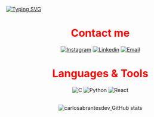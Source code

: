 [![Typing SVG](https://readme-typing-svg.herokuapp.com/?color=E6E6FA&size=40&center=true&vCenter=true&width=1000&lines=Working+hard+;I'm+an+I.T.+Student)](https://git.io/typing-svg)

<div align="center">

<h1><font color="red">Contact me</font></h1>

[![Instagram](https://img.shields.io/badge/Instagram-E6E6FA?style=for-the-badge&logo=instagram&logoColor=black)](https://www.instagram.com/carlosabrantes_/)
[![Linkedin](https://img.shields.io/badge/LinkedIn-E6E6FA?style=for-the-badge&logo=linkedin&logoColor=black)](https://www.linkedin.com/in/carlos-henrique-duarte-abrantes-1b726626a/)
[![Email](https://img.shields.io/badge/Gmail-E6E6FA?style=for-the-badge&logo=gmail&logoColor=black)](mailto:carlosduartee128@gmail.com)

<div align="center">
  
<h1><font color="red">Languages & Tools</font></h1>

<img alt="C" src="https://img.shields.io/badge/C-E6E6FA?style=for-the-badge&logo=c&logoColor=black"/>
<img alt="Python" src="https://img.shields.io/badge/python-E6E6FA?style=for-the-badge&logo=python&logoColor=black"/>
<img alt="React" src="https://img.shields.io/badge/React-E6E6FA?style=for-the-badge&logo=react&logoColor=black"/>

  
<br>![carlosabrantesdev_GitHub stats](https://github-readme-stats.vercel.app/api?username=carlosabrantesdev&show_icons=true&theme=white)
